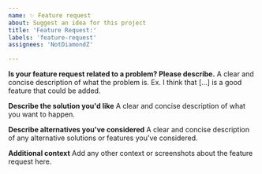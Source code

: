 ```yaml
---
name: ✨ Feature request
about: Suggest an idea for this project
title: 'Feature Request:'
labels: 'feature-request'
assignees: 'NotDiamondZ'

---
```


**Is your feature request related to a problem? Please describe.**
A clear and concise description of what the problem is. Ex. I think that [...] is a good feature that could be added.

**Describe the solution you'd like**
A clear and concise description of what you want to happen.

**Describe alternatives you've considered**
A clear and concise description of any alternative solutions or features you've considered.

**Additional context**
Add any other context or screenshots about the feature request here.
